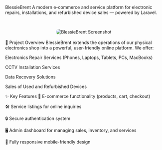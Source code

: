 BlessieBrent
A modern e-commerce and service platform for electronic repairs, installations, and refurbished device sales — powered by Laravel.

<br> <div align="center"> <img src="https://via.placeholder.com/800x400.png?text=BlessieBrent+Store+Preview" alt="BlessieBrent Screenshot" style="border-radius: 12px;"> </div> <br>
📌 Project Overview
BlessieBrent extends the operations of our physical electronics shop into a powerful, user-friendly online platform.
We offer:

Electronics Repair Services (Phones, Laptops, Tablets, PCs, MacBooks)

CCTV Installation Services

Data Recovery Solutions

Sales of Used and Refurbished Devices

✨ Key Features
🛒 E-commerce functionality (products, cart, checkout)

🛠️ Service listings for online inquiries

🔒 Secure authentication system

🖥️ Admin dashboard for managing sales, inventory, and services

📱 Fully responsive mobile-friendly design
